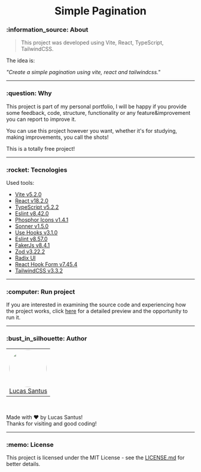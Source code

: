 <h1 align="center">Simple Pagination</h1>

<h3 id="about">:information_source: About</h3>

> This project was developed using Vite, React, TypeScript, TailwindCSS.

The idea is:

_"Create a simple pagination using vite, react and tailwindcss."_

---

<h3 id="why">:question: Why</h3>

This project is part of my personal portfolio, I will be happy if you provide some feedback, code, structure, functionality or any feature&improvement you can report to improve it.

You can use this project however you want, whether it's for studying, making improvements, you call the shots!

This is a totally free project!

---

<h3 id="tecnologies">:rocket: Tecnologies</h3>

Used tools:

- [Vite v5.2.0](https://vitejs.dev/)
- [React v18.2.0](https://pt-br.reactjs.org/)
- [TypeScript v5.2.2](https://www.typescriptlang.org/)
- [Eslint v8.42.0](https://github.com/eslint/eslint)
- [Phosphor Icons v1.4.1](https://phosphoricons.com/)
- [Sonner v1.5.0](https://sonner.emilkowal.ski/)
- [Use Hooks v3.1.0](https://usehooks-ts.com/)
- [Eslint v8.57.0](https://www.npmjs.com/package/eslint)
- [FakerJs v8.4.1](https://www.npmjs.com/package/@faker-js/faker)
- [Zod v3.22.2](https://github.com/colinhacks/zod)
- [Radix UI](https://www.radix-ui.com/)
- [React Hook Form v7.45.4](https://react-hook-form.com/)
- [TailwindCSS v3.3.2](https://tailwindcss.com/docs/installation)


---

<h3 id="running">:computer: Run project</h3>

If you are interested in examining the source code and experiencing how the project works, click <a href="/RUNNING.md">here</a> for a detailed preview and the opportunity to run it.

---

<h3 id="author">:bust_in_silhouette: Author</h3>

<table>
	<tr>
		<td>
			<div> 
				<a href="https://github.com/LucasSantus">
					<img style="border-radius: 50%;" src="https://github.com/LucasSantus.png" width="100px;" alt=""/>
					<br />
					Lucas Santus
				</a>
			</div>
		</td>
	</tr>
</table>
<br />

Made with ❤️ by Lucas Santus!<br />
Thanks for visiting and good coding!<br />

---

<h3 id="license">:memo: License</h3>

This project is licensed under the MIT License - see the [LICENSE.md](https://github.com/LucasSantus/simple-pagination/blob/master/LICENSE) for better details.
